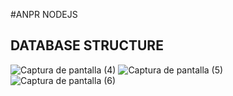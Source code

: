 #ANPR NODEJS

## DATABASE STRUCTURE
![Captura de pantalla (4)](https://github.com/Ericksonxx/node-questions/assets/62312074/67717657-90a6-4b70-8c96-a68498c28b7e)
![Captura de pantalla (5)](https://github.com/Ericksonxx/node-questions/assets/62312074/caeea61d-518d-4e74-a407-24de1888dff6)
![Captura de pantalla (6)](https://github.com/Ericksonxx/node-questions/assets/62312074/309155d5-4c44-40e4-a82c-4e12eb941c39)
